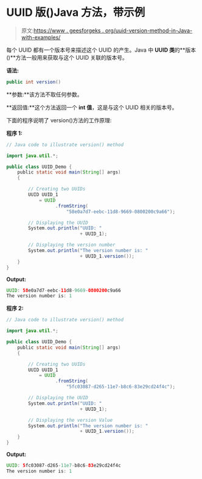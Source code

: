 # UUID 版()Java 方法，带示例

> 原文:[https://www . geesforgeks . org/uuid-version-method-in-Java-with-examples/](https://www.geeksforgeeks.org/uuid-version-method-in-java-with-examples/)

每个 UUID 都有一个版本号来描述这个 UUID 的产生。Java 中 **UUID 类**的**版本()**方法一般用来获取与这个 UUID 关联的版本号。

**语法:**

```java
public int version()
```

**参数:**该方法不取任何参数。

**返回值:**这个方法返回一个 **int 值**，这是与这个 UUID 相关的版本号。

下面的程序说明了 version()方法的工作原理:

**程序 1:**

```java
// Java code to illustrate version() method

import java.util.*;

public class UUID_Demo {
    public static void main(String[] args)
    {

        // Creating two UUIDs
        UUID UUID_1
            = UUID
                  .fromString(
                      "58e0a7d7-eebc-11d8-9669-0800200c9a66");

        // Displaying the UUID
        System.out.println("UUID: "
                           + UUID_1);

        // Displaying the version number
        System.out.println("The version number is: "
                           + UUID_1.version());
    }
}
```

**Output:**

```java
UUID: 58e0a7d7-eebc-11d8-9669-0800200c9a66
The version number is: 1

```

**程序 2:**

```java
// Java code to illustrate version() method

import java.util.*;

public class UUID_Demo {
    public static void main(String[] args)
    {

        // Creating two UUIDs
        UUID UUID_1
            = UUID
                  .fromString(
                      "5fc03087-d265-11e7-b8c6-83e29cd24f4c");

        // Displaying the UUID
        System.out.println("UUID: "
                           + UUID_1);

        // Displaying the version Value
        System.out.println("The version number is: "
                           + UUID_1.version());
    }
}
```

**Output:**

```java
UUID: 5fc03087-d265-11e7-b8c6-83e29cd24f4c
The version number is: 1

```